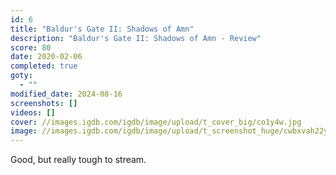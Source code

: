 ```yaml
---
id: 6
title: "Baldur's Gate II: Shadows of Amn"
description: "Baldur's Gate II: Shadows of Amn - Review"
score: 80
date: 2020-02-06
completed: true
goty:
  - ""
modified_date: 2024-08-16
screenshots: []
videos: []
cover: //images.igdb.com/igdb/image/upload/t_cover_big/co1y4w.jpg
image: //images.igdb.com/igdb/image/upload/t_screenshot_huge/cwbxvah22y5lv3lnq173.jpg
---
```

Good, but really tough to stream.